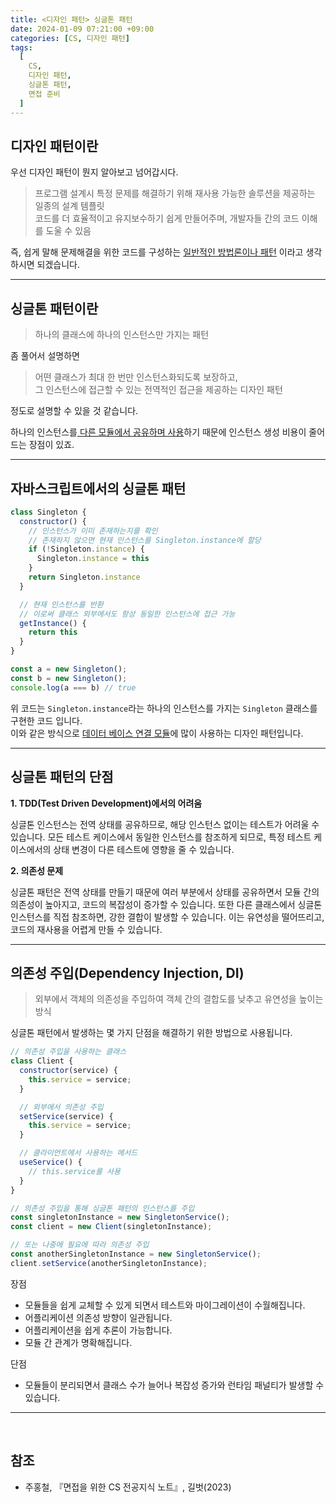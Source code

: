 ```yaml
---
title: <디자인 패턴> 싱글톤 패턴
date: 2024-01-09 07:21:00 +09:00
categories: [CS, 디자인 패턴]
tags:
  [
    CS,
    디자인 패턴,
    싱글톤 패턴,
    면접 준비
  ]
---
```


## <b>디자인 패턴이란</b>

우선 디자인 패턴이 뭔지 알아보고 넘어갑시다.

> 프로그램 설계시 특정 문제를 해결하기 위해 재사용 가능한 솔루션을 제공하는 일종의 설계 템플릿  
> 코드를 더 효율적이고 유지보수하기 쉽게 만들어주며, 개발자들 간의 코드 이해를 도울 수 있음

즉, 쉽게 말해 문제해결을 위한 코드를 구성하는 
<u>일반적인 방법론이나 패턴</u>
이라고 생각하시면 되겠습니다.

<hr>

## <b>싱글톤 패턴이란</b>


> 하나의 클래스에 하나의 인스턴스만 가지는 패턴

좀 풀어서 설명하면

> 어떤 클래스가 최대 한 번만 인스턴스화되도록 보장하고,  
> 그 인스턴스에 접근할 수 있는 전역적인 접근을 제공하는 디자인 패턴

정도로 설명할 수 있을 것 같습니다.<br>

하나의 인스턴스를<u> 다른 모듈에서 공유하며 사용</u>하기 때문에 인스턴스 생성 비용이 줄어드는 장점이 있죠.  

<hr>

## <b>자바스크립트에서의 싱글톤 패턴</b>

```javascript
class Singleton {
  constructor() {
    // 인스턴스가 이미 존재하는지를 확인
    // 존재하지 않으면 현재 인스턴스를 Singleton.instance에 할당
    if (!Singleton.instance) {
      Singleton.instance = this
    }
    return Singleton.instance
  }

  // 현재 인스턴스를 반환
  // 이로써 클래스 외부에서도 항상 동일한 인스턴스에 접근 가능
  getInstance() {
    return this
  }
}

const a = new Singleton();
const b = new Singleton();
console.log(a === b) // true
```
위 코드는 `Singleton.instance`라는 하나의 인스턴스를 가지는 `Singleton` 클래스를 구현한 코드 입니다.  
이와 같은 방식으로 <u>데이터 베이스 연결 모듈</u>에 많이 사용하는 디자인 패턴입니다.

<hr>

## <b>싱글톤 패턴의 단점</b>

<b>1. TDD(Test Driven Development)에서의 어려움</b>

싱글톤 인스턴스는 전역 상태를 공유하므로, 해당 인스턴스 없이는 테스트가 어려울 수 있습니다. 모든 테스트 케이스에서 동일한 인스턴스를 참조하게 되므로, 특정 테스트 케이스에서의 상태 변경이 다른 테스트에 영향을 줄 수 있습니다.

<b>2. 의존성 문제</b>

싱글톤 패턴은 전역 상태를 만들기 때문에 여러 부분에서 상태를 공유하면서 모듈 간의 의존성이 높아지고, 코드의 복잡성이 증가할 수 있습니다. 또한 다른 클래스에서 싱글톤 인스턴스를 직접 참조하면, 강한 결합이 발생할 수 있습니다. 이는 유연성을 떨어뜨리고, 코드의 재사용을 어렵게 만들 수 있습니다.

<hr>

## <b>의존성 주입(Dependency Injection, DI)</b>

> 외부에서 객체의 의존성을 주입하여 객체 간의 결합도를 낮추고 유연성을 높이는 방식

싱글톤 패턴에서 발생하는 몇 가지 단점을 해결하기 위한 방법으로 사용됩니다.

```javascript
// 의존성 주입을 사용하는 클래스
class Client {
  constructor(service) {
    this.service = service;
  }

  // 외부에서 의존성 주입
  setService(service) {
    this.service = service;
  }

  // 클라이언트에서 사용하는 메서드
  useService() {
    // this.service를 사용
  }
}

// 의존성 주입을 통해 싱글톤 패턴의 인스턴스를 주입
const singletonInstance = new SingletonService();
const client = new Client(singletonInstance);

// 또는 나중에 필요에 따라 의존성 주입
const anotherSingletonInstance = new SingletonService();
client.setService(anotherSingletonInstance);
```

장점
- 모듈들을 쉽게 교체할 수 있게 되면서 테스트와 마이그레이션이 수월해집니다.
- 어플리케이션 의존성 방향이 일관됩니다.
- 어플리케이션을 쉽게 추론이 가능합니다.
- 모듈 간 관계가 명확해집니다.

단점
- 모듈들이 분리되면서 클래스 수가 늘어나 복잡성 증가와 런타임 패널티가 발생할 수 있습니다.

<hr>

<br>

## <b>참조</b>
- 주홍철, 『면접을 위한 CS 전공지식 노트』, 길벗(2023)